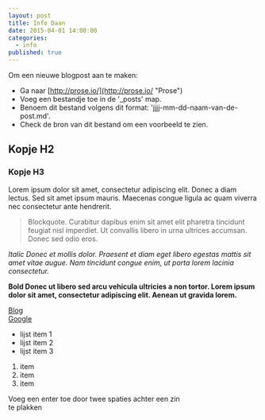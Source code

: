 ```yaml
---
layout: post
title: Info Daan
date: 2015-04-01 14:00:00
categories:
  - info
published: true
---
```


Om een nieuwe blogpost aan te maken:

- Ga naar [http://prose.io/](http://prose.io/ "Prose")
- Voeg een bestandje toe in de '_posts' map.
- Benoem dit bestand volgens dit format: 'jjjj-mm-dd-naam-van-de-post.md'.
- Check de bron van dit bestand om een voorbeeld te zien.

## Kopje H2
### Kopje H3

Lorem ipsum dolor sit amet, consectetur adipiscing elit. Donec a diam lectus. Sed sit amet ipsum mauris. Maecenas congue ligula ac quam viverra nec consectetur ante hendrerit.
> Blockquote. Curabitur dapibus enim sit amet elit pharetra tincidunt feugiat nisl imperdiet. Ut convallis libero in urna ultrices accumsan. Donec sed odio eros.

_Italic Donec et mollis dolor. Praesent et diam eget libero egestas mattis sit amet vitae augue. Nam tincidunt congue enim, ut porta lorem lacinia consectetur._

**Bold Donec ut libero sed arcu vehicula ultricies a non tortor. Lorem ipsum dolor sit amet, consectetur adipiscing elit. Aenean ut gravida lorem.**

[Blog](/Blog "Blog")  
[Google](http://www.google.com "Google")

- lijst item 1
- lijst item 2
- lijst item 3

1. item
2. item
3. item

Voeg een enter toe door twee spaties achter een zin  
te plakken